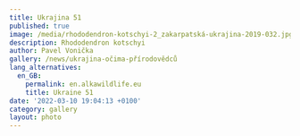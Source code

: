 ```yaml
---
title: Ukrajina 51
published: true
image: /media/rhododendron-kotschyi-2_zakarpatská-ukrajina-2019-032.jpg
description: Rhododendron kotschyi
author: Pavel Vonička
gallery: /news/ukrajina-očima-přírodovědců
lang_alternatives:
  en_GB:
    permalink: en.alkawildlife.eu
    title: Ukraine 51
date: '2022-03-10 19:04:13 +0100'
category: gallery
layout: photo
---
```


